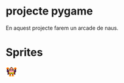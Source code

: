 # projecte pygame

En aquest projecte farem un arcade de naus.

# Sprites

![Nau Principal](nauprincipal.png)

